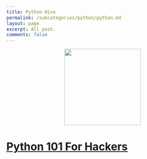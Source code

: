 ```yaml
---
title: Python Hive
permalink: /subcategories/python/python.md
layout: page
excerpt: All post.
comments: false
---
```



<p align="center">
 <img src="https://media.giphy.com/media/LMt9638dO8dftAjtco/source.gif" width="200" height="200">
</p>


# [Python 101 For Hackers](/subcategories/python/python_101/python_101.md)




